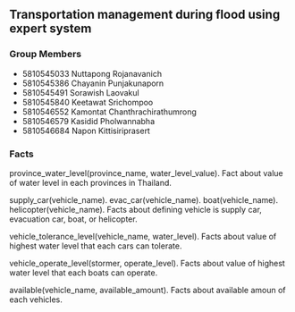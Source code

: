 ## Transportation management during flood using expert system

### Group Members
- 5810545033  Nuttapong   Rojanavanich
- 5810545386  Chayanin		Punjakunaporn
- 5810545491  Sorawish		Laovakul
- 5810545840  Keetawat		Srichompoo
- 5810546552  Kamontat		Chanthrachirathumrong
- 5810546579  Kasidid		  Pholwannabha
- 5810546684  Napon		    Kittisiriprasert

### Facts

province_water_level(province_name, water_level_value).
Fact about value of water level in each provinces in Thailand.

supply_car(vehicle_name).
evac_car(vehicle_name).
boat(vehicle_name).
helicopter(vehicle_name).
Facts about defining vehicle is supply car, evacuation car, boat, or helicopter.

vehicle_tolerance_level(vehicle_name, water_level).
Facts about value of highest water level that each cars can tolerate.

vehicle_operate_level(stormer, operate_level).
Facts about value of highest water level that each boats can operate.

available(vehicle_name, available_amount).
Facts about available amoun of each vehicles.
